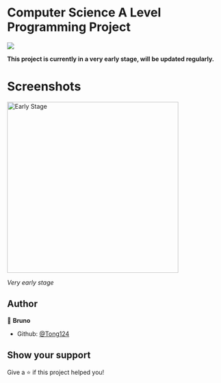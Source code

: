 # Computer Science A Level Programming Project
<a href="https://www.javascript.com/"><img src="https://img.shields.io/badge/Made%20with-Godot-blue.svg"/></a>

<strong>This project is currently in a very early stage, will be updated regularly.</strong>

# Screenshots
<p>
<img width="400" alt="Early Stage" src="https://i.imgur.com/2ru3Q1R.png">
</p>
<i>Very early stage</i>

## Author

👤 **Bruno**

* Github: [@Tong124](https://github.com/Tongy124)

## Show your support

Give a ⭐️ if this project helped you!
